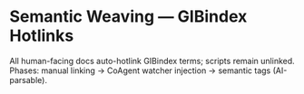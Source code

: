 # Semantic Weaving — GIBindex Hotlinks

All human-facing docs auto-hotlink GIBindex terms; scripts remain unlinked.  
Phases: manual linking → CoAgent watcher injection → semantic tags (AI-parsable).

